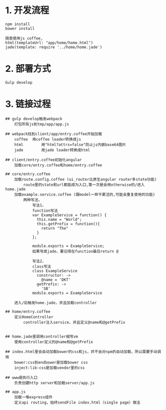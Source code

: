 # 1. 开发流程

	npm install
	bower install

	随意使用js coffee,
	html(templateUrl: "app/home/home.html")
	jade(template: require '../home/home.jade')

# 2. 部署方式

	Gulp develop

# 3. 链接过程

	## gulp develop触发webpack
		打包所有js到tmp/app/app.js

	## webpack找到client/app/entry.coffee开始加载
		coffee 	用coffee loader转换成js
		html 		用"html?attrs=false"防止js内嵌base64图片
		jade 		用jade loader转换成html

	## client/entry.coffee初始化angular
		加载core/entry.coffee和home/entry.coffee

	## core/entry.coffee
		加载route.config.coffee (ui_router比原生angular router多state功能)
			route里的state和url都能成为入口,第一次是会用otherwise的/进入home.jade
		加载example.service.coffee (跟model一样干累活的,可能会重复使用的功能)
			两种写法，
				写法1，
				function写法
				var ExampleService = function() {
				  this.name = "World";
				  this.getPrefix = function(){
				    return "The"
				  }
				};

				module.exports = ExampleService;
				如果写成jade，要记得在function最后return @

				写法2，
				class写法
				class ExampleService
				  constructor: ->
				    @name = 'DKT'
				  getPrefix: ->
				    'SB'
				module.exports = ExampleService

		进入/后触发home.jade，并且加载controller

	## home/entry.coffee
		定义HomeController
			controller注入service，并且定义@name和@getPrefix


	## home.jade里调用controller缩写vm
		使用controller定义的@name和@getPrefix

	## index.html里会自动加载bower的css和js，并不会对npm的自动加载，所以需要手动调用
		bower:css到endbower是加载bower css
		inject:lib:css是加载vendor里的css

	## www是执行入口
		负责创建http server和加载server/app.js

	## app.js
		加载一堆express组件
		定义api routing，始终sendFile index.html（single page）做法
